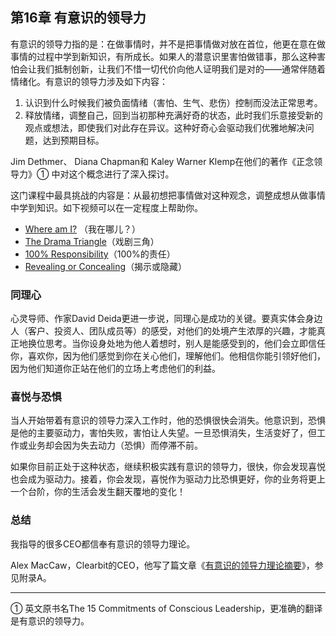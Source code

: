 ## 第16章 有意识的领导力

有意识的领导力指的是：在做事情时，并不是把事情做对放在首位，他更在意在做事情的过程中学到新知识，有所成长。如果人的潜意识里害怕做错事，那么这种害怕会让我们抵制创新，让我们不惜一切代价向他人证明我们是对的——通常伴随着情绪化。有意识的领导力涉及如下内容： 

1. 认识到什么时候我们被负面情绪（害怕、生气、悲伤）控制而没法正常思考。
2. 释放情绪，调整自己，回到当初那种充满好奇的状态，此时我们乐意接受新的观点或想法，即使我们对此存在异议。这种好奇心会驱动我们优雅地解决问题，达到预期目标。
  
Jim Dethmer、 Diana Chapman和 Kaley Warner Klemp在他们的著作《正念领导力》① 中对这个概念进行了深入探讨。 

这门课程中最具挑战的内容是：从最初想把事情做对这种观念，调整成想从做事情中学到知识。如下视频可以在一定程度上帮助你。
- [Where am I?](https://conscious.is/video/locating-yourself-a-key-to-conscious-leadership) （我在哪儿？）
- [The Drama Triangle](https://conscious.is/video/understanding-the-drama-triangle-vs-presence)（戏剧三角）
- [100% Responsibility](https://conscious.is/video/are-you-taking-100-responsibility)（100%的责任）
- [Revealing or Concealing](https://conscious.is/video/candor-are-you-revealing-or-concealing)（揭示或隐藏）

### 同理心 
心灵导师、作家David Deida更进一步说，同理心是成功的关键。要真实体会身边人（客户、投资人、团队成员等）的感受，对他们的处境产生浓厚的兴趣，才能真正地换位思考。当你设身处地为他人着想时，别人是能感受到的，他们会立即信任你，喜欢你，因为他们感觉到你在关心他们，理解他们。他相信你能引领好他们，因为他们知道你正站在他们的立场上考虑他们的利益。

### 喜悦与恐惧
当人开始带着有意识的领导力深入工作时，他的恐惧很快会消失。他意识到，恐惧是他的主要驱动力，害怕失败，害怕让人失望。一旦恐惧消失，生活变好了，但工作或业务却会因为失去动力（恐惧）而停滞不前。

如果你目前正处于这种状态，继续积极实践有意识的领导力，很快，你会发现喜悦也会成为驱动力。接着，你会发现，喜悦作为驱动力比恐惧更好，你的业务将更上一个台阶，你的生活会发生翻天覆地的变化！

### 总结 
我指导的很多CEO都信奉有意识的领导力理论。 

Alex MacCaw，Clearbit的CEO，他写了篇文章《[有意识的领导力理论摘要](https://docs.google.com/document/d/1eB7oR51qoHKiO058aWWxeuuCDIpltLTap3RYUWRXDwE)》，参见附录A。

___
① 英文原书名The 15 Commitments of Conscious Leadership，更准确的翻译是有意识的领导力。
